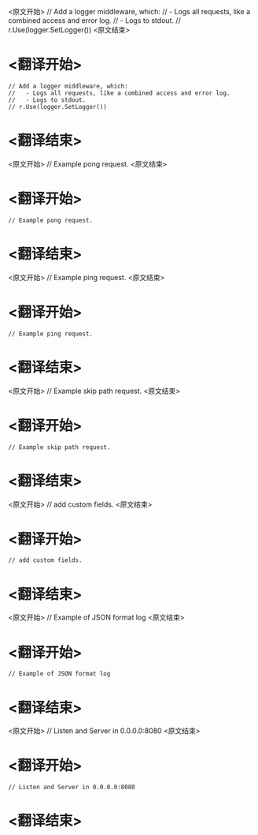 
<原文开始>
	// Add a logger middleware, which:
	//   - Logs all requests, like a combined access and error log.
	//   - Logs to stdout.
	// r.Use(logger.SetLogger())
<原文结束>

# <翻译开始>
	// Add a logger middleware, which:
	//   - Logs all requests, like a combined access and error log.
	//   - Logs to stdout.
	// r.Use(logger.SetLogger())
# <翻译结束>


<原文开始>
	// Example pong request.
<原文结束>

# <翻译开始>
	// Example pong request.
# <翻译结束>


<原文开始>
	// Example ping request.
<原文结束>

# <翻译开始>
	// Example ping request.
# <翻译结束>


<原文开始>
	// Example skip path request.
<原文结束>

# <翻译开始>
	// Example skip path request.
# <翻译结束>


<原文开始>
	// add custom fields.
<原文结束>

# <翻译开始>
	// add custom fields.
# <翻译结束>


<原文开始>
	// Example of JSON format log
<原文结束>

# <翻译开始>
	// Example of JSON format log
# <翻译结束>


<原文开始>
	// Listen and Server in 0.0.0.0:8080
<原文结束>

# <翻译开始>
	// Listen and Server in 0.0.0.0:8080
# <翻译结束>

